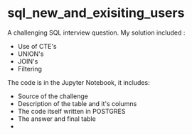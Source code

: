 # sql_new_and_exisiting_users
A challenging SQL interview question.
My solution included :
<ul>
  <li>Use of CTE's</li>
  <li>UNION's</li>
  <li>JOIN's</li>
  <li>Filtering</li>
</ul>
 
The code is in the Jupyter Notebook, it includes:
<ul>
  <li>Source of the challenge</li>
  <li>Description of the table and it's columns</li>
  <li>The code itself written in POSTGRES</li>
  <li>The answer and final table <li>
  </ul>
